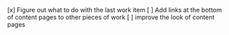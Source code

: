 [x] Figure out what to do with the last work item
[ ] Add links at the bottom of content pages to other pieces of work
[ ] improve the look of content pages